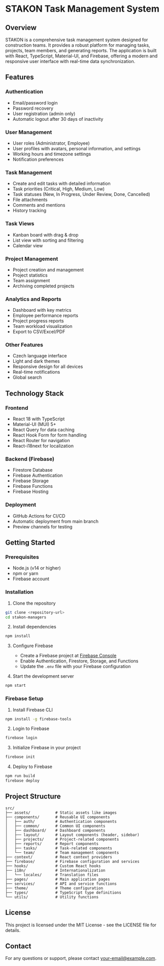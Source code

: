 # STAKON Task Management System

## Overview
STAKON is a comprehensive task management system designed for construction teams. It provides a robust platform for managing tasks, projects, team members, and generating reports. The application is built with React, TypeScript, Material-UI, and Firebase, offering a modern and responsive user interface with real-time data synchronization.

## Features

### Authentication
- Email/password login
- Password recovery
- User registration (admin only)
- Automatic logout after 30 days of inactivity

### User Management
- User roles (Administrator, Employee)
- User profiles with avatars, personal information, and settings
- Working hours and timezone settings
- Notification preferences

### Task Management
- Create and edit tasks with detailed information
- Task priorities (Critical, High, Medium, Low)
- Task statuses (New, In Progress, Under Review, Done, Cancelled)
- File attachments
- Comments and mentions
- History tracking

### Task Views
- Kanban board with drag & drop
- List view with sorting and filtering
- Calendar view

### Project Management
- Project creation and management
- Project statistics
- Team assignment
- Archiving completed projects

### Analytics and Reports
- Dashboard with key metrics
- Employee performance reports
- Project progress reports
- Team workload visualization
- Export to CSV/Excel/PDF

### Other Features
- Czech language interface
- Light and dark themes
- Responsive design for all devices
- Real-time notifications
- Global search

## Technology Stack

### Frontend
- React 18 with TypeScript
- Material-UI (MUI) 5+
- React Query for data caching
- React Hook Form for form handling
- React Router for navigation
- React-i18next for localization

### Backend (Firebase)
- Firestore Database
- Firebase Authentication
- Firebase Storage
- Firebase Functions
- Firebase Hosting

### Deployment
- GitHub Actions for CI/CD
- Automatic deployment from main branch
- Preview channels for testing

## Getting Started

### Prerequisites
- Node.js (v14 or higher)
- npm or yarn
- Firebase account

### Installation

1. Clone the repository
```bash
git clone <repository-url>
cd stakon-managers
```

2. Install dependencies
```bash
npm install
```

3. Configure Firebase
   - Create a Firebase project at [Firebase Console](https://console.firebase.google.com/)
   - Enable Authentication, Firestore, Storage, and Functions
   - Update the `.env` file with your Firebase configuration

4. Start the development server
```bash
npm start
```

### Firebase Setup
1. Install Firebase CLI
```bash
npm install -g firebase-tools
```

2. Login to Firebase
```bash
firebase login
```

3. Initialize Firebase in your project
```bash
firebase init
```

4. Deploy to Firebase
```bash
npm run build
firebase deploy
```

## Project Structure

```
src/
├── assets/           # Static assets like images
├── components/       # Reusable UI components
│   ├── auth/         # Authentication components
│   ├── common/       # Common UI components
│   ├── dashboard/    # Dashboard components
│   ├── layout/       # Layout components (header, sidebar)
│   ├── projects/     # Project-related components
│   ├── reports/      # Report components
│   ├── tasks/        # Task-related components
│   └── team/         # Team management components
├── context/          # React context providers
├── firebase/         # Firebase configuration and services
├── hooks/            # Custom React hooks
├── i18n/             # Internationalization
│   └── locales/      # Translation files
├── pages/            # Main application pages
├── services/         # API and service functions
├── theme/            # Theme configuration
├── types/            # TypeScript type definitions
└── utils/            # Utility functions
```

## License
This project is licensed under the MIT License - see the LICENSE file for details.

## Contact
For any questions or support, please contact [your-email@example.com](mailto:your-email@example.com).
